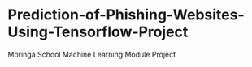 # Prediction-of-Phishing-Websites-Using-Tensorflow-Project
Moringa School Machine Learning Module Project
